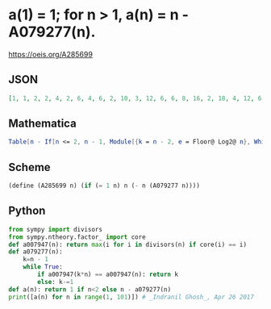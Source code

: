 # a\(1\) \= 1; for n \> 1, a\(n\) \= n \- A079277\(n\)\.
https://oeis.org/A285699
## JSON
```JSON
[1, 1, 2, 2, 4, 2, 6, 4, 6, 2, 10, 3, 12, 6, 6, 8, 16, 2, 18, 4, 12, 6, 22, 6, 20, 10, 18, 12, 28, 3, 30, 16, 6, 2, 10, 4, 36, 6, 12, 8, 40, 6, 42, 12, 18, 14, 46, 12, 42, 10, 24, 20, 52, 6, 30, 7, 30, 26, 58, 6, 60, 30, 14, 32, 40, 2, 66, 4, 42, 6, 70, 8, 72, 10, 30, 12, 28, 6, 78, 16, 54, 18, 82, 3, 60, 22, 6, 24, 88, 9, 42, 28, 12, 30, 70, 15, 96, 34, 18, 20]
```
## Mathematica
```Mathematica
Table[n - If[n <= 2, n - 1, Module[{k = n - 2, e = Floor@ Log2@ n}, While[PowerMod[n, e, k] != 0, k--]; k]], {n, 100}] (* _Michael De Vlieger_, Apr 26 2017 *)
```
## Scheme
```Scheme
(define (A285699 n) (if (= 1 n) n (- n (A079277 n))))
```
## Python
```Python
from sympy import divisors
from sympy.ntheory.factor_ import core
def a007947(n): return max(i for i in divisors(n) if core(i) == i)
def a079277(n):
    k=n - 1
    while True:
        if a007947(k*n) == a007947(n): return k
        else: k-=1
def a(n): return 1 if n<2 else n - a079277(n)
print([a(n) for n in range(1, 101)]) # _Indranil Ghosh_, Apr 26 2017
```
